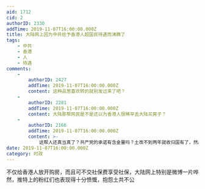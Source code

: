 ```yaml
---
aid: 1712
cid: 2
authorID: 2330
addTime: 2019-11-07T16:00:00.000Z
title: 大陆网上因为中共给予香港人超国民待遇而沸腾了
tags:
    - 中共
    - 香港
    - 人
    - 待遇
comments:
    -
        authorID: 2427
        addTime: 2019-11-07T16:00:00.000Z
        content: 这种品葱喜欢转的就别发过来了吧？
    -
        authorID: 2281
        addTime: 2019-11-07T16:00:00.000Z
        content: 大陆那帮网民是不是还以为香港人很稀罕去大陆买房子？
    -
        authorID: 2166
        addTime: 2019-11-07T16:00:00.000Z
        content: >-
            这帮人还真当真了？共产党的承诺有含金量吗？土改不到两年就收归国有了，然后是公私合营了，香港回归不到50/2年就要搞一国一制了。现在这些承诺都是骗香港台湾落网而已，就算承诺在香港人里选一个当中华皇帝，又有何不可？
date: 2019-11-07T16:00:00.000Z
category: 时政
---
```


不仅给香港人放开购房，而且可不交社保费享受社保，大陆网上特别是微博一片哗然，推特上的粉红们也表现得十分愤慨，抱怨土共不公
